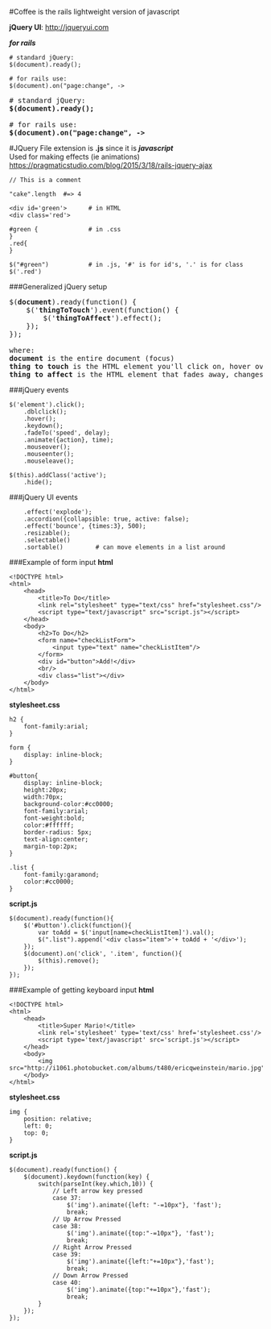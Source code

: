 #Coffee is the rails lightweight version of javascript

**jQuery UI**: http://jqueryui.com  

***for rails***
```
# standard jQuery:
$(document).ready();

# for rails use:
$(document).on("page:change", ->
```

<pre>
# standard jQuery:  
<b>$(document).ready();</b>

# for rails use:  
<b>$(document).on("page:change", -> </b>
</pre>

#JQuery
File extension is **.js** since it is ***javascript***  
Used for making effects (ie animations)  
https://pragmaticstudio.com/blog/2015/3/18/rails-jquery-ajax  

```
// This is a comment

"cake".length  #=> 4
```

```
<div id='green'>      # in HTML
<div class='red'>

#green {              # in .css
}
.red{
}

$("#green")           # in .js, '#' is for id's, '.' is for class
$('.red')
```
###Generalized jQuery setup
<pre>
$(<b>document</b>).ready(function() {
    $('<b>thingToTouch</b>').event(function() {
        $('<b>thingToAffect</b>').effect();
    });
});

where:
<b>document</b> is the entire document (focus)
<b>thing to touch</b> is the HTML element you'll click on, hover over, or otherwise interact with
<b>thing to affect</b> is the HTML element that fades away, changes size, or undergoes some other transformation
</pre>

###jQuery events
```
$('element').click();
	.dblclick();
	.hover();
	.keydown();
	.fadeTo('speed', delay);
	.animate({action}, time);
	.mouseover();
	.mouseenter();
	.mouseleave();
	
$(this).addClass('active');
	.hide();
```
###jQuery UI events
```
	.effect('explode');
	.accordion({collapsible: true, active: false);
	.effect('bounce', {times:3}, 500);
	.resizable();
	.selectable()
	.sortable()			# can move elements in a list around
```

###Example of form input
**html**
```
<!DOCTYPE html>
<html>
    <head>
    	<title>To Do</title>
        <link rel="stylesheet" type="text/css" href="stylesheet.css"/>
        <script type="text/javascript" src="script.js"></script>
	</head>
	<body>
		<h2>To Do</h2>
		<form name="checkListForm">
			<input type="text" name="checkListItem"/>
		</form>
		<div id="button">Add!</div>
		<br/>
		<div class="list"></div>
	</body>
</html>
```
**stylesheet.css**
```
h2 {
    font-family:arial;
}

form {
    display: inline-block;
}

#button{
    display: inline-block;
    height:20px;
	width:70px;
	background-color:#cc0000;
	font-family:arial;
	font-weight:bold;
	color:#ffffff;
	border-radius: 5px;
	text-align:center;
	margin-top:2px;
}

.list {
	font-family:garamond;
	color:#cc0000;
}
```
**script.js**  
```
$(document).ready(function(){
    $('#button').click(function(){
        var toAdd = $('input[name=checkListItem]').val();
        $(".list").append('<div class="item">'+ toAdd + '</div>');
    });
    $(document).on('click', '.item', function(){
        $(this).remove();
    });
});
```
###Example of getting keyboard input
**html**
```
<!DOCTYPE html>
<html>
    <head>
    	<title>Super Mario!</title>
        <link rel='stylesheet' type='text/css' href='stylesheet.css'/>
		<script type='text/javascript' src='script.js'></script>
	</head>
	<body>
        <img src="http://i1061.photobucket.com/albums/t480/ericqweinstein/mario.jpg"/>
	</body>
</html>
```
**stylesheet.css**
```
img {
    position: relative;
    left: 0;
    top: 0;
}
```
**script.js**
```
$(document).ready(function() {
    $(document).keydown(function(key) {
        switch(parseInt(key.which,10)) {
			// Left arrow key pressed
			case 37:
				$('img').animate({left: "-=10px"}, 'fast');
				break;
			// Up Arrow Pressed
			case 38:
				$('img').animate({top:"-=10px"}, 'fast');
				break;
			// Right Arrow Pressed
			case 39:
				$('img').animate({left:"+=10px"},'fast');
				break;
			// Down Arrow Pressed
			case 40:
				$('img').animate({top:"+=10px"},'fast');
				break;
		}
	});
});
```
